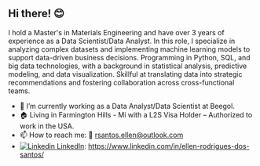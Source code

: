 ## Hi there! 😊

I hold a Master's in Materials Engineering and have over 3 years of experience as a Data Scientist/Data Analyst. In this role, I specialize in analyzing complex datasets and implementing machine learning models to support data-driven business decisions. Programming in Python, SQL, and big data technologies, with a background in statistical analysis, predictive modeling, and data visualization. Skillful at translating data into strategic recommendations and fostering collaboration across cross-functional teams.

- 🔭 I’m currently working as a Data Analyst/Data Scientist at Beegol.
- 🏠 Living in Farmington Hills - Mi with a L2S Visa Holder – Authorized to work in the USA.
- 📫 How to reach me: 📧 rsantos.ellen@outlook.com
- [![Linkedin](https://i.sstatic.net/gVE0j.png) LinkedIn]([https://www.linkedin.com/](https://www.linkedin.com/in/ellen-rodrigues-dos-santos/)): https://www.linkedin.com/in/ellen-rodrigues-dos-santos/
&nbsp;
